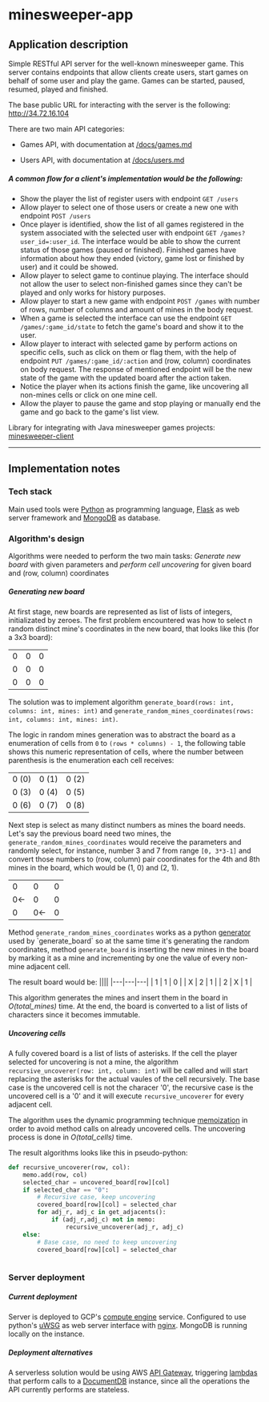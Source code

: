 # minesweeper-app

## Application description

Simple RESTful API server for the well-known minesweeper game. This server contains endpoints that allow clients create users, start games on behalf of some user and play the game. Games can be started, paused, resumed, played and finished.

The base public URL for interacting with the server is the following: http://34.72.16.104

There are two main API categories:

* Games API, with documentation at [/docs/games.md](https://github.com/carlosrmd/minesweeper-app/blob/master/docs/games.md)

* Users API, with documentation at [/docs/users.md](https://github.com/carlosrmd/minesweeper-app/blob/master/docs/users.md)

##### A common flow for a client's implementation would be the following:

* Show the player the list of register users with endpoint `GET /users` 
* Allow player to select one of those users or create a new one with endpoint `POST /users`
* Once player is identified, show the list of all games registered in the system associated with the selected user with endpoint `GET /games?user_id=:user_id`. The interface would be able to show the current status of those games (paused or finished). Finished games have information about how they ended (victory, game lost or finished by user) and it could be showed.
* Allow player to select game to continue playing. The interface should not allow the user to select non-finished games since they can't be played and only works for history purposes.
* Allow player to start a new game with endpoint `POST /games` with number of rows, number of columns and amount of mines in the body request.
* When a game is selected the interface can use the endpoint `GET /games/:game_id/state` to fetch the game's board and show it to the user.
* Allow player to interact with selected game by perform actions on specific cells, such as click on them or flag them, with the help of endpoint `PUT /games/:game_id/:action` and (row, column) coordinates on body request. The response of mentioned endpoint will be the new state of the game with the updated board after the action taken.
* Notice the player when its actions finish the game, like uncovering all non-mines cells or click on one mine cell.
* Allow the player to pause the game and stop playing or manually end the game and go back to the game's list view.

Library for integrating with Java minesweeper games projects: [minesweeper-client](https://github.com/carlosrmd/minesweeper-client)

-------------------
## Implementation notes

### Tech stack
Main used tools were [Python](https://www.python.org/) as programming language, [Flask](https://flask.palletsprojects.com/en/1.1.x) as web server framework and [MongoDB](https://www.mongodb.com/what-is-mongodb) as database.

### Algorithm's design
Algorithms were needed to perform the two main tasks: *Generate new board* with given parameters and *perform cell uncovering* for given board and (row, column) coordinates

##### Generating new board
At first stage, new boards are represented as list of lists of integers, initializated by zeroes. The first problem encountered was how to select n random distinct mine's coordinates in the new board, that looks like this (for a 3x3 board):

||||
|---|---|---|
| 0 | 0 | 0 |
| 0 | 0 | 0 |
| 0 | 0 | 0 |

The solution was to implement algorithm `generate_board(rows: int, columns: int, mines: int)` and `generate_random_mines_coordinates(rows: int, columns: int, mines: int)`.

The logic in random mines generation was to abstract the board as a enumeration of cells from `0` to `(rows * columns) - 1`, the following table shows this numeric representation of cells, where the number between parenthesis is the enumeration each cell receives:

||||
|---|---|---|
| 0 (0) | 0 (1) | 0 (2) |
| 0 (3) | 0 (4) | 0 (5) |
| 0 (6) | 0 (7) | 0 (8) |

Next step is select as many distinct numbers as mines the board needs. Let's say the previous board need two mines, the `generate_random_mines_coordinates` would receive the parameters and randomly select, for instance, number 3 and 7 from range `[0, 3*3-1]` and convert those numbers to (row, column) pair coordinates for the 4th and 8th mines in the board, which would be (1, 0) and (2, 1).

||||
|---|---|---|
| 0 | 0 | 0 |
| 0<- | 0 | 0 |
| 0 | 0<- | 0 |

Method `generate_random_mines_coordinates` works as a python [generator](https://en.wikipedia.org/wiki/Generator_(computer_programming)) used by `generate_board` so at the same time it's generating the random coordinates, method `generate_board` is inserting the new mines in the board by marking it as a mine and incrementing by one the value of every non-mine adjacent cell.

The result board would be:
||||
|---|---|---|
| 1 | 1 | 0 |
| X | 2 | 1 |
| 2 | X | 1 |

This algorithm generates the mines and insert them in the board in *O(total_mines)* time. At the end, the board is converted to a list of lists of characters since it becomes immutable.


##### Uncovering cells

A fully covered board is a list of lists of asterisks. If the cell the player selected for uncovering is not a mine, the algorithm `recursive_uncoverer(row: int, column: int)` will be called and will start replacing the asterisks for the actual vaules of the cell recursively. The base case is the uncovered cell is not the characer '0', the recursive case is the uncovered cell is a '0' and it will execute `recursive_uncoverer` for every adjacent cell.

The algorithm uses the dynamic programming technique [memoization](https://en.wikipedia.org/wiki/Memoization) in order to avoid method calls on already uncovered cells. The uncovering process is done in *O(total_cells)* time.

The result algorithms looks like this in pseudo-python:

```python
def recursive_uncoverer(row, col):
    memo.add(row, col)
    selected_char = uncovered_board[row][col]
    if selected_char == "0":
        # Recursive case, keep uncovering
        covered_board[row][col] = selected_char
        for adj_r, adj_c in get_adjacents():
            if (adj_r,adj_c) not in memo:
                recursive_uncoverer(adj_r, adj_c)
    else:
        # Base case, no need to keep uncovering
        covered_board[row][col] = selected_char
        
```

### Server deployment

##### Current deployment

Server is deployed to GCP's [compute engine](https://cloud.google.com/compute) service. Configured to use python's [uWSG](https://flask.palletsprojects.com/en/1.1.x/deploying/uwsgi/) as web server interface with [nginx](https://nginx.org/en/). MongoDB is running locally on the instance.

##### Deployment alternatives

A serverless solution would be using AWS [API Gateway](https://aws.amazon.com/api-gateway/), triggering [lambdas](https://aws.amazon.com/lambda/features/) that perform calls to a [DocumentDB](https://aws.amazon.com/documentdb/) instance, since all the operations the API currently performs are stateless.
